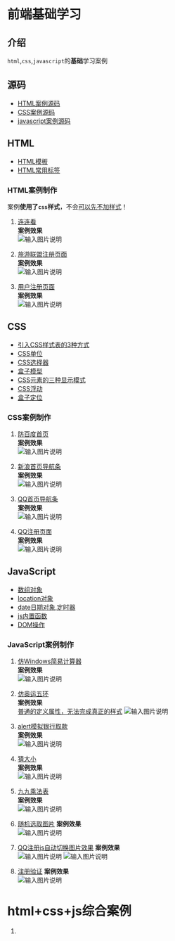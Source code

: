 # 前端基础学习

## 介绍
`html`,`css`,`javascript`的**基础**学习案例

## 源码
+ [HTML案例源码](https://gitee.com/LovelyHzz/webpage-basic-learning/blob/master/HTML/html-study.zip)
+ [CSS案例源码](https://gitee.com/LovelyHzz/webpage-basic-learning/blob/master/CSS/css-study.zip)
+ [javascript案例源码](https://gitee.com/LovelyHzz/webpage-basic-learning/blob/master/JS/js-study.zip)

## HTML
+ [HTML模板](https://gitee.com/LovelyHzz/webpage-basic-learning/blob/master/HTML/HTML%E6%A8%A1%E6%9D%BF.md)
+ [HTML常用标签](https://gitee.com/LovelyHzz/webpage-basic-learning/blob/master/HTML/HTML%E5%B8%B8%E7%94%A8%E6%A0%87%E7%AD%BE.md)

### HTML案例制作

案例<b>使用了`css`样式</b>，不会<ins>可以先不加样式</ins>！
1. [连连看](https://gitee.com/LovelyHzz/webpage-basic-learning/blob/master/HTML/llk.html)  
**案例效果**  
![输入图片说明](https://images.gitee.com/uploads/images/2021/0911/103428_ac03ebae_8254421.png "llk.png")

2. [旅游联盟注册页面](https://gitee.com/LovelyHzz/webpage-basic-learning/blob/master/HTML/reg.html)  
**案例效果**  
![输入图片说明](https://images.gitee.com/uploads/images/2021/0911/103802_3b33af08_8254421.png "zc1.png")

3. [用户注册页面](https://gitee.com/LovelyHzz/webpage-basic-learning/blob/master/HTML/register.html)  
**案例效果**  
![输入图片说明](https://images.gitee.com/uploads/images/2021/0911/104111_07f62c5d_8254421.png "zc2.png")

## CSS
+ [引入CSS样式表的3种方式](https://gitee.com/LovelyHzz/webpage-basic-learning/blob/master/CSS/css%E5%BC%95%E5%85%A5%E7%9A%843%E7%A7%8D%E6%96%B9%E5%BC%8F.md)
+ [CSS单位](https://gitee.com/LovelyHzz/webpage-basic-learning/blob/master/CSS%E5%8D%95%E4%BD%8D.md)
+ [CSS选择器](https://gitee.com/LovelyHzz/webpage-basic-learning/blob/master/CSS/CSS%E9%80%89%E6%8B%A9%E5%99%A8.md)
+ [盒子模型](https://gitee.com/LovelyHzz/webpage-basic-learning/blob/master/CSS/%E7%9B%92%E5%AD%90%E6%A8%A1%E5%9E%8B.md)
+ [CSS元素的三种显示模式](https://gitee.com/LovelyHzz/webpage-basic-learning/blob/master/CSS/%E5%85%83%E7%B4%A0%E7%9A%84%E4%B8%89%E7%A7%8D%E6%98%BE%E7%A4%BA%E6%A8%A1%E5%BC%8F.md)
+ [CSS浮动](https://gitee.com/LovelyHzz/webpage-basic-learning/blob/master/CSS/%E6%B5%AE%E5%8A%A8.md)
+ [盒子定位](https://gitee.com/LovelyHzz/webpage-basic-learning/blob/master/CSS/%E7%9B%92%E5%AD%90%E5%AE%9A%E4%BD%8D.md)

### CSS案例制作

1. [防百度首页](https://gitee.com/LovelyHzz/webpage-basic-learning/blob/master/CSS/baidu.html)  
**案例效果**  
![输入图片说明](https://images.gitee.com/uploads/images/2021/0911/110634_b7b4427d_8254421.png "百度.png")

2. [新浪首页导航条](https://gitee.com/LovelyHzz/webpage-basic-learning/blob/master/CSS/news.html)  
**案例效果**  
![输入图片说明](https://images.gitee.com/uploads/images/2021/0911/112745_8ebc96db_8254421.png "sing.png")

3. [QQ首页导航条](https://gitee.com/LovelyHzz/webpage-basic-learning/blob/master/CSS/qq.html)  
**案例效果**  
![输入图片说明](https://images.gitee.com/uploads/images/2021/0911/113357_82cd94e8_8254421.png "qqnav.png")

4. [QQ注册页面](https://gitee.com/LovelyHzz/webpage-basic-learning/blob/master/CSS/qq_register.html)  
**案例效果**  
![输入图片说明](https://images.gitee.com/uploads/images/2021/0911/113153_5eeeba5a_8254421.png "qq.png")

## JavaScript
+ [数组对象](https://gitee.com/LovelyHzz/webpage-basic-learning/blob/master/JS/%E6%95%B0%E7%BB%84.md)
+ [location对象](https://gitee.com/LovelyHzz/webpage-basic-learning/blob/master/JS/location%E5%AF%B9%E8%B1%A1.md)
+ [date日期对象,定时器](https://gitee.com/LovelyHzz/webpage-basic-learning/blob/master/JS/date%E6%97%A5%E6%9C%9F%E5%AF%B9%E8%B1%A1.md)
+ [js内置函数](https://gitee.com/LovelyHzz/webpage-basic-learning/blob/master/JS/js%E5%86%85%E7%BD%AE%E5%87%BD%E6%95%B0.md)
+ [DOM操作](https://gitee.com/LovelyHzz/webpage-basic-learning/blob/master/JS/dom%E6%93%8D%E4%BD%9C.md)


### JavaScript案例制作

1. [仿Windows简易计算器](https://gitee.com/LovelyHzz/webpage-basic-learning/blob/master/JS/cal.html)  
**案例效果**  
![输入图片说明](https://images.gitee.com/uploads/images/2021/0911/115501_2ac9bdd0_8254421.png "cal.png")

2. [仿奥运五环](https://gitee.com/LovelyHzz/webpage-basic-learning/blob/master/JS/cutimg.html)  
**案例效果**  
<ins>普通的定义属性，无法完成真正的样式</ins>
![输入图片说明](https://images.gitee.com/uploads/images/2021/0911/120131_ae20059c_8254421.png "oly.png")

3. [alert模拟银行取款](https://gitee.com/LovelyHzz/webpage-basic-learning/blob/master/JS/money.html)  
**案例效果**  
![输入图片说明](https://images.gitee.com/uploads/images/2021/0911/120928_2fde7d03_8254421.png "pwd.png")

4. [猜大小](https://gitee.com/LovelyHzz/webpage-basic-learning/blob/master/JS/random.html)  
**案例效果**  
![输入图片说明](https://images.gitee.com/uploads/images/2021/0911/121113_b8618eb7_8254421.png "rand.png")

5. [九九乘法表](https://gitee.com/LovelyHzz/webpage-basic-learning/blob/master/JS/mul.html)  
**案例效果**  
![输入图片说明](https://images.gitee.com/uploads/images/2021/0911/121256_79b8a1ad_8254421.png "mul.png")

6. [随机选取图片](https://gitee.com/LovelyHzz/webpage-basic-learning/blob/master/JS/Olympic_rings.html)
**案例效果**  
![输入图片说明](https://images.gitee.com/uploads/images/2021/0911/130937_81ee4c6e_8254421.png "selectimg.png")

7. [QQ注册js自动切换图片效果](https://gitee.com/LovelyHzz/webpage-basic-learning/blob/master/JS/qq_register.html)
**案例效果**  
![输入图片说明](https://images.gitee.com/uploads/images/2021/0911/131229_cf4c11d1_8254421.png "qq1.png")
![输入图片说明](https://images.gitee.com/uploads/images/2021/0911/131238_e5ae5dbf_8254421.png "qq2.png")

8. [注册验证](https://gitee.com/LovelyHzz/webpage-basic-learning/blob/master/JS/reg.html)
**案例效果**  
![输入图片说明](https://images.gitee.com/uploads/images/2021/0911/131423_9db34cf9_8254421.png "zcyz.png")

# html+css+js综合案例
1. 
